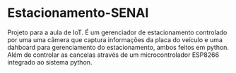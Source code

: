 # Estacionamento-SENAI
Projeto para a aula de IoT. É um gerenciador de estacionamento controlado por uma uma câmera que captura informações da placa do veículo e uma dahboard para gerenciamento do estacionamento, ambos feitos em python. Além de controlar as cancelas através de um microcontrolador ESP8266 integrado ao sistema python.
